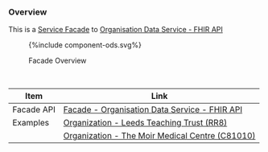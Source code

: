 ### Overview

This is a [Service Facade](ActorDefinition-ServiceFacade.html) to [Organisation Data Service - FHIR API](https://digital.nhs.uk/developer/api-catalogue/organisation-data-service-fhir)

<figure>
{%include component-ods.svg%}
<p id="fX.X.X.X-X" class="figureTitle">Facade Overview</p>
</figure>
<br clear="all">

| Item        | Link                                                                                    | 
|-------------|-----------------------------------------------------------------------------------------|
| Facade API  | [Facade - Organisation Data Service - FHIR API](CapabilityStatement-ODSFacade.html) |  
| Examples    | [Organization - Leeds Teaching Trust (RR8)](Organization-RR8.html)                      | 
|    | [Organization - The Moir Medical Centre (C81010)](Organization-C81010.html)                                     | 
